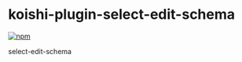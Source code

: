 # koishi-plugin-select-edit-schema

[![npm](https://img.shields.io/npm/v/koishi-plugin-select-edit-schema?style=flat-square)](https://www.npmjs.com/package/koishi-plugin-select-edit-schema)

select-edit-schema
